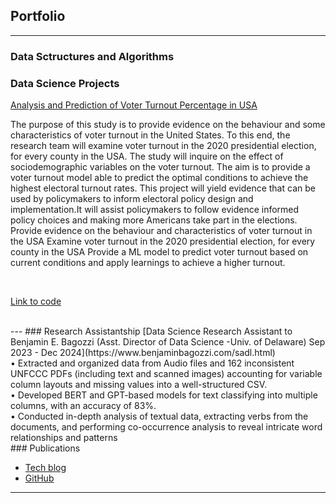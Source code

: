 ## Portfolio

---
### Data Sctructures and Algorithms

### Data Science Projects 

[Analysis and Prediction of Voter Turnout Percentage in USA](https://github.com/rakesh-emuru/Data-Science/tree/main/Projects/Analysis%20and%20Prediction%20of%20Voter%20Turnout%20Percentage%20in%20USA)
<br/>

The purpose of this study is to provide evidence on the behaviour and some characteristics of voter turnout in the United States. To this end, the research team will examine voter turnout in the 2020 presidential election, for every county in the USA. The study will inquire on the effect of sociodemographic variables on the voter turnout. The aim is to provide a voter turnout model able to predict the optimal conditions to achieve the highest electoral turnout rates. This project will yield evidence that can be used by policymakers to inform electoral policy design and implementation.It will assist policymakers to follow evidence informed policy choices and making more Americans take part in the elections.
<br/>
Provide evidence on the behaviour and characteristics of voter turnout in the USA
Examine voter turnout in the 2020 presidential election, for every county in the USA
Provide a ML model to predict voter turnout based on current conditions and apply learnings to achieve a higher turnout.

<br/>

[Link to code](https://github.com/rakesh-emuru/Data-Science/blob/main/Projects/Analysis%20and%20Prediction%20of%20Voter%20Turnout%20Percentage%20in%20USA/voter_turnout_prediction.ipynb)

<br/>
---
### Research Assistantship
[Data Science Research Assistant to Benjamin E. Bagozzi (Asst. Director of Data Science -Univ. of Delaware) 
Sep 2023 - Dec 2024](https://www.benjaminbagozzi.com/sadl.html)
<br/>
• Extracted and organized data from Audio files and 162 inconsistent UNFCCC PDFs (including text and scanned images) 
accounting for variable column layouts and missing values into a well-structured CSV.
<br/>
• Developed BERT and GPT-based models for text classifying into multiple columns, with an accuracy of 83%.
<br/>
• Conducted in-depth analysis of textual data, extracting verbs from the documents, and performing co-occurrence analysis to 
reveal intricate word relationships and patterns
<br/>
### Publications

- [Tech blog](https://medium.com/@emururakesh)
- [GitHub](https://github.com/rakesh-emuru)

---

